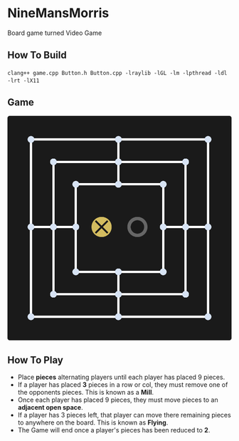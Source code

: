 # NineMansMorris

Board game turned Video Game

## How To Build

`clang++ game.cpp Button.h Button.cpp -lraylib -lGL -lm -lpthread -ldl -lrt -lX11`

## Game

![NMM](resources/NMM.png)

## How To Play

- Place **pieces** alternating players until each player has placed 9 pieces.
- If a player has placed **3** pieces in a row or col, they must remove one of the opponents pieces. This is known as a **Mill**.
- Once each player has placed 9 pieces, they must move pieces to an **adjacent open space**.
- If a player has 3 pieces left, that player can move there remaining pieces to anywhere on the board. This is known as **Flying**.
- The Game will end once a player's pieces has been reduced to **2**.
